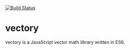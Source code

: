 [![Build Status](https://travis-ci.org/DonKarlssonSan/vectory.svg?branch=master)](https://travis-ci.org/DonKarlssonSan/vectory)
# vectory
vectory is a JavaScript vector math library written in ES6.
